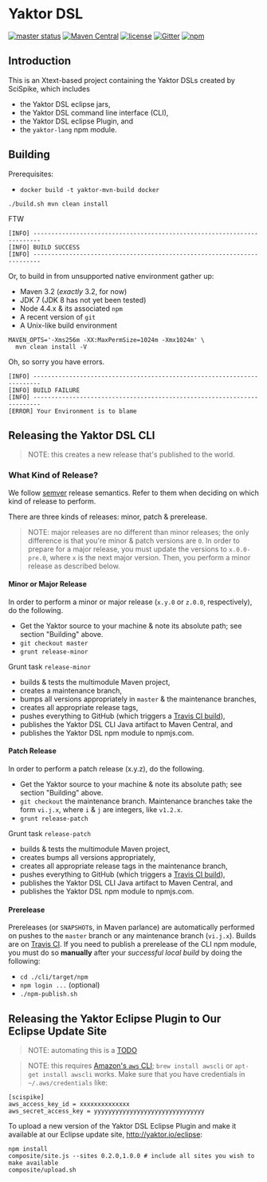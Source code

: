 Yaktor DSL
============
[![master status](https://img.shields.io/travis/SciSpike/yaktor-dsl-xtext/master.svg?maxAge=2592000)]()
[![Maven Central](https://img.shields.io/maven-central/v/io.yaktor/xtext-dsl-cli.svg?maxAge=2592000)]()
[![license](https://img.shields.io/github/license/SciSpike/yaktor-dsl-xtext.svg?maxAge=2592000)]()
[![Gitter](https://img.shields.io/gitter/room/SciSpike/yaktor.svg?maxAge=2592000)]()
[![npm](https://img.shields.io/npm/v/yaktor-lang.svg?maxAge=2592000)]()

## Introduction
This is an Xtext-based project containing the Yaktor DSLs created by SciSpike, which includes
* the Yaktor DSL eclipse jars,
* the Yaktor DSL command line interface (CLI),
* the Yaktor DSL eclipse Plugin, and
* the `yaktor-lang` npm module.

## Building
Prerequisites:

* `docker build -t yaktor-mvn-build docker`

```
./build.sh mvn clean install
```

FTW

```
[INFO] ------------------------------------------------------------------------
[INFO] BUILD SUCCESS
[INFO] ------------------------------------------------------------------------
```

Or, to build in from unsupported native environment gather up:

* Maven 3.2 (*exactly* 3.2, for now)
* JDK 7 (JDK 8 has not yet been tested)
* Node 4.4.x & its associated `npm`
* A recent version of `git`
* A Unix-like build environment

```
MAVEN_OPTS='-Xms256m -XX:MaxPermSize=1024m -Xmx1024m' \
  mvn clean install -V
```

Oh, so sorry you have errors.

```
[INFO] ------------------------------------------------------------------------
[INFO] BUILD FAILURE
[INFO] ------------------------------------------------------------------------
[ERROR] Your Environment is to blame
```

## Releasing the Yaktor DSL CLI
> NOTE: this creates a new release that's published to the world.

### What Kind of Release?
We follow [semver](https://www.semver.org) release semantics.  Refer to them when deciding on which kind of release to perform.

There are three kinds of releases: minor, patch & prerelease.
> NOTE: major releases are no different than minor releases; the only difference is that
you're minor & patch versions are `0`.  In order to prepare for a major release, you must
update the versions to `x.0.0-pre.0`, where `x` is the next major version.  Then, you perform a minor release as described below.

#### Minor or Major Release
In order to perform a minor or major release (`x.y.0` or `z.0.0`, respectively), do the following.
* Get the Yaktor source to your machine & note its absolute path; see section "Building" above.
* `git checkout master`
* `grunt release-minor`

Grunt task `release-minor`
* builds & tests the multimodule Maven project,
* creates a maintenance branch,
* bumps all versions appropriately in `master` & the maintenance branches,
* creates all appropriate release tags,
* pushes everything to GitHub (which triggers a [Travis CI build](https://travis-ci.org/SciSpike/yaktor-dsl-xtext/builds)),
* publishes the Yaktor DSL CLI Java artifact to Maven Central, and
* publishes the Yaktor DSL npm module to npmjs.com.

#### Patch Release
In order to perform a patch release (x.y.z), do the following.
* Get the Yaktor source to your machine & note its absolute path; see section "Building" above.
* `git checkout` the maintenance branch.  Maintenance branches take the form `vi.j.x`, where `i` & `j` are integers, like `v1.2.x`.
* `grunt release-patch`

Grunt task `release-patch`
* builds & tests the multimodule Maven project,
* creates bumps all versions appropriately,
* creates all appropriate release tags in the maintenance branch,
* pushes everything to GitHub (which triggers a [Travis CI build](https://travis-ci.org/SciSpike/yaktor-dsl-xtext/builds)),
* publishes the Yaktor DSL CLI Java artifact to Maven Central, and
* publishes the Yaktor DSL npm module to npmjs.com.

#### Prerelease
Prereleases (or `SNAPSHOT`s, in Maven parlance) are automatically performed on pushes to the `master` branch or any maintenance branch (`vi.j.x`).
Builds are on [Travis CI](https://travis-ci.org/SciSpike/yaktor-dsl-xtext/builds).
If you need to publish a prerelease of the CLI npm module, you must do so **manually** after your *successful local build* by doing the following:
* `cd ./cli/target/npm`
* `npm login ...` (optional)
* `./npm-publish.sh`

## Releasing the Yaktor Eclipse Plugin to Our Eclipse Update Site
> NOTE: automating this is a [TODO](https://github.com/SciSpike/yaktor-dsl-xtext/issues/5)

> NOTE: this requires [Amazon's `aws` CLI](http://docs.aws.amazon.com/cli/latest/userguide/installing.html#install-bundle-other-os); `brew install awscli` or `apt-get install awscli` works.
Make sure that you have credentials in `~/.aws/credentials` like:
```
[scispike]
aws_access_key_id = xxxxxxxxxxxxxx
aws_secret_access_key = yyyyyyyyyyyyyyyyyyyyyyyyyyyyyyy
```
To upload a new version of the Yaktor DSL Eclipse Plugin and make it available at our Eclipse update site, http://yaktor.io/eclipse:
```
npm install
composite/site.js --sites 0.2.0,1.0.0 # include all sites you wish to make available
composite/upload.sh
```
